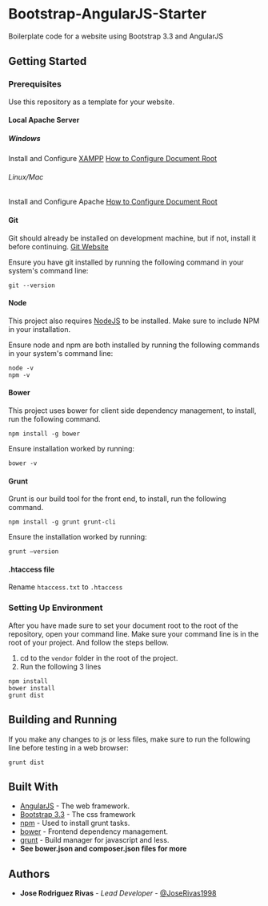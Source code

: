 # Bootstrap-AngularJS-Starter
Boilerplate code for a website using Bootstrap 3.3 and AngularJS

## Getting Started
### Prerequisites
Use this repository as a template for your website.
#### Local Apache Server
##### Windows
Install and Configure [XAMPP](https://www.apachefriends.org/index.html)
[How to Configure Document Root](https://www.youtube.com/watch?v=VFZLGNiN0Ok)
###### Linux/Mac
Install and Configure Apache
[How to Configure Document Root](https://askubuntu.com/questions/337874/change-apache-document-root-folder-to-secondary-hard-drive)
#### Git
Git should already be installed on development machine, but if not, install it before continuing. [Git Website](https://git-scm.com/)

Ensure you have git installed by running the following command in your system's command line:
```
git --version
```
#### Node
This project also requires [NodeJS](https://nodejs.org/en/) to be installed. Make sure to include NPM in your installation.

Ensure node and npm are both installed by running the following commands in your system's command line:
```
node -v
npm -v
```
#### Bower
This project uses bower for client side dependency management, to install, run the following command.
```
npm install -g bower
```
Ensure installation worked by running:
```
bower -v
```
#### Grunt
Grunt is our build tool for the front end, to install, run the following command.
```
npm install -g grunt grunt-cli
```
Ensure the installation worked by running:
```
grunt –version
```
#### .htaccess file
Rename `htaccess.txt` to `.htaccess`
### Setting Up Environment
After you have made sure to set your document root to the root of the repository, open your command line. Make sure your command line is in the root of your project. And follow the steps bellow.
1. cd to the ```vendor``` folder in the root of the project.
2. Run the following 3 lines
```
npm install
bower install
grunt dist
```
## Building and Running
If you make any changes to js or less files, make sure to run the following line before testing in a web browser:
```
grunt dist
```
## Built With
* [AngularJS](https://angularjs.org/) - The web framework.
* [Bootstrap 3.3](https://getbootstrap.com/docs/3.3/) - The css framework
* [npm](https://www.npmjs.com/) - Used to install grunt tasks.
* [bower](https://bower.io/) - Frontend dependency management.
* [grunt](https://gruntjs.com/) - Build manager for javascript and less.
* **See bower.json and composer.json files for more**
## Authors
* **Jose Rodriguez Rivas** - *Lead Developer* - [@JoseRivas1998](https://github.com/JoseRivas1998)